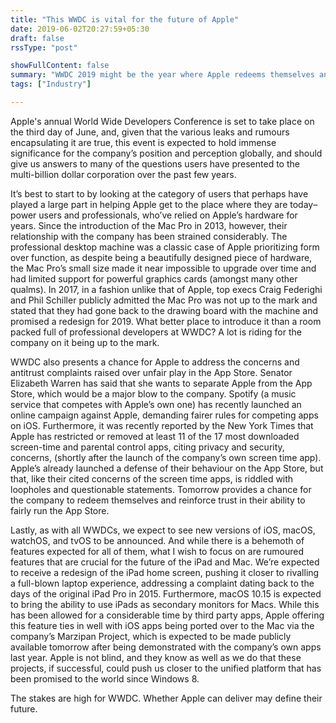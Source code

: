 ```yaml
---
title: "This WWDC is vital for the future of Apple"
date: 2019-06-02T20:27:59+05:30
draft: false
rssType: "post"

showFullContent: false
summary: "WWDC 2019 might be the year where Apple redeems themselves and pivots to a new direction in their software."
tags: ["Industry"]

---
```


Apple's annual World Wide Developers Conference is set to take place on the third day of June, and, given that the various leaks and rumours encapsulating it are true, this event is expected to hold immense significance for the company’s position and perception globally, and should give us answers to many of the questions users have presented to the multi-billion dollar corporation over the past few years.

It’s best to start to by looking at the category of users that perhaps have played a large part in helping Apple get to the place where they are today–power users and professionals, who’ve relied on Apple’s hardware for years. Since the introduction of the Mac Pro in 2013, however, their relationship with the company has been strained considerably. The professional desktop machine was a classic case of Apple prioritizing form over function, as despite being a beautifully designed piece of hardware, the Mac Pro’s small size made it near impossible to upgrade over time and had limited support for powerful graphics cards (amongst many other qualms). In 2017, in a fashion unlike that of Apple, top execs Craig Federighi and Phil Schiller publicly admitted the Mac Pro was not up to the mark and stated that they had gone back to the drawing board with the machine and promised a redesign for 2019. What better place to introduce it than a room packed full of professional developers at WWDC? A lot is riding for the company on it being up to the mark.

WWDC also presents a chance for Apple to address the concerns and antitrust complaints raised over unfair play in the App Store. Senator Elizabeth Warren has said that she wants to separate Apple from the App Store, which would be a major blow to the company. Spotify (a music service that competes with Apple’s own one) has recently launched an online campaign against Apple, demanding fairer rules for competing apps on iOS. Furthermore, it was recently reported by the New York Times that Apple has restricted or removed at least 11 of the 17 most downloaded screen-time and parental control apps, citing privacy and security, concerns, (shortly after the launch of the company’s own screen time app). Apple’s already launched a defense of their behaviour on the App Store, but that, like their cited concerns of the screen time apps, is riddled with loopholes and questionable statements. Tomorrow provides a chance for the company to redeem themselves and reinforce trust in their ability to fairly run the App Store.

Lastly, as with all WWDCs, we expect to see new versions of iOS, macOS, watchOS, and tvOS to be announced. And while there is a behemoth of features expected for all of them, what I wish to focus on are rumoured features that are crucial for the future of the iPad and Mac. We’re expected to receive a redesign of the iPad home screen, pushing it closer to rivalling a full-blown laptop experience, addressing a complaint dating back to the days of the original iPad Pro in 2015. Furthermore, macOS 10.15 is expected to bring the ability to use iPads as secondary monitors for Macs. While this has been allowed for a considerable time by third party apps, Apple offering this feature ties in well with iOS apps being ported over to the Mac via the company’s Marzipan Project, which is expected to be made publicly available tomorrow after being demonstrated with the company’s own apps last year. Apple is not blind, and they know as well as we do that these projects, if successful, could push us closer to the unified platform that has been promised to the world since Windows 8.

The stakes are high for WWDC. Whether Apple can deliver may define their future.
